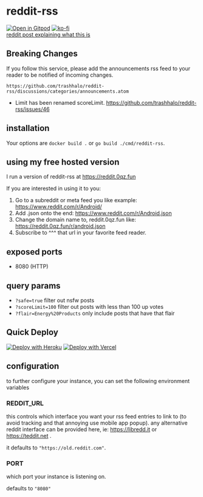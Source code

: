 # reddit-rss
[![Open in Gitpod](https://gitpod.io/button/open-in-gitpod.svg)](https://gitpod.io/#https://github.com/trashhalo/reddit-rss)
[![ko-fi](https://www.ko-fi.com/img/githubbutton_sm.svg)](https://ko-fi.com/I3I72N2AC)  
[reddit post explaining what this is](https://www.reddit.com/r/rss/comments/fvg3ed/i_built_a_better_rss_feed_for_reddit/)

## Breaking Changes
If you follow this service, please add the announcements rss feed to your reader to be notified of incoming changes.

`https://github.com/trashhalo/reddit-rss/discussions/categories/announcements.atom`

- Limit has been renamed scoreLimit. https://github.com/trashhalo/reddit-rss/issues/46

## installation

Your options are `docker build .` or `go build ./cmd/reddit-rss`.

## using my free hosted version

I run a version of reddit-rss at https://reddit.0qz.fun

If you are interested in using it to you:
1. Go to a subreddit or meta feed you like example: https://www.reddit.com/r/Android/
2. Add .json onto the end: https://www.reddit.com/r/Android.json
3. Change the domain name to, reddit.0qz.fun like: https://reddit.0qz.fun/r/android.json
4. Subscribe to ^^^ that url in your favorite feed reader.

## exposed ports
- 8080 (HTTP)

## query params

-   `?safe=true` filter out nsfw posts
-   `?scoreLimit=100` filter out posts with less than 100 up votes
-   `?flair=Energy%20Products` only include posts that have that flair

## Quick Deploy

[![Deploy with Heroku](https://www.herokucdn.com/deploy/button.svg)](https://heroku.com/deploy)
[![Deploy with Vercel](https://vercel.com/button)](https://vercel.com/new/clone?repository-url=https%3A%2F%2Fgithub.com%2Ftrashhalo%2Freddit-rss)

## configuration

to further configure your instance, you can set the following environment variables

### REDDIT_URL

this controls which interface you want your rss feed entries to link to (to avoid tracking and that annoying use mobile app popup). any alternative reddit interface can be provided here, ie: https://libredd.it or https://teddit.net .


it defaults to ```"https://old.reddit.com"```.

### PORT

which port your instance is listening on.

defaults to ```"8080"```
